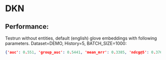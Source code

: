 # DKN

## Performance:
Testrun without entities, default (english) glove embeddings with following parameters.
Dataset=DEMO, History=5, BATCH_SIZE=1000:
```json
{'auc': 0.551, 'group_auc': 0.5441, 'mean_mrr': 0.3385, 'ndcg@5': 0.3769, 'ndcg@10': 0.457}
```

